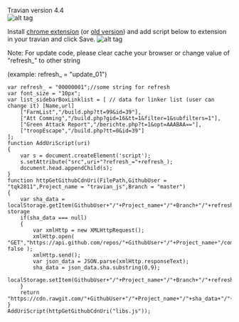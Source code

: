Travian version 4.4  
![alt tag](https://cdn.rawgit.com/tqk2811/travian_js/989b6cd2/demo.png)

Install [chrome extension](https://chrome.google.com/webstore/detail/ddbjnfjiigjmcpcpkmhogomapikjbjdk) (or [old version](https://chrome.google.com/webstore/detail/poakhlngfciodnhlhhgnaaelnpjljija)) and add script below to extension in your travian and click Save.
![alt tag](https://cdn.rawgit.com/tqk2811/travian_js/24405543/example.png)

Note: For update code, please clear cache your browser or change value of "refresh_" to other string 

(example: refresh_ = "update_01")

```
var refresh_ = "00000001";//some string for refresh
var font_size = "10px";
var list_sidebarBoxLinklist = [ // data for linker list (user can change it) [Name,url]
    ["FarmList","/build.php?tt=99&id=39"],
    ["Att Comming","/build.php?gid=16&tt=1&filter=1&subfilters=1"],
    ["Green Attack Report","/berichte.php?t=1&opt=AAABAA=="],
    ["troopEscape","/build.php?tt=0&id=39"]
];
function AddUriScript(uri)
{
    var s = document.createElement('script');
    s.setAttribute("src",uri+"?refresh_="+refresh_);
    document.head.appendChild(s);
}
function httpGetGithubCdnUri(FilePath,GithubUser = "tqk2811",Project_name = "travian_js",Branch = "master")
{    
    var sha_data = localStorage.getItem(GithubUser+"/"+Project_name+"/"+Branch+"/"+refresh_);//Check storage
    if(sha_data === null)
    {
        var xmlHttp = new XMLHttpRequest();
        xmlHttp.open( "GET","https://api.github.com/repos/"+GithubUser+"/"+Project_name+"/commits/"+Branch, false );
        xmlHttp.send();		
        var json_data = JSON.parse(xmlHttp.responseText);		
        sha_data = json_data.sha.substring(0,9);
        localStorage.setItem(GithubUser+"/"+Project_name+"/"+Branch+"/"+refresh_,sha_data);
    }
    return "https://cdn.rawgit.com/"+GithubUser+"/"+Project_name+"/"+sha_data+"/"+FilePath;
}
AddUriScript(httpGetGithubCdnUri("libs.js"));
```

